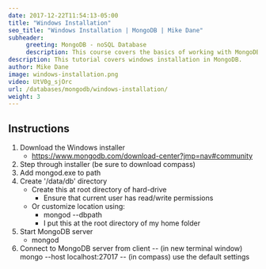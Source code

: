 ```yaml
---
date: 2017-12-22T11:54:13-05:00
title: "Windows Installation"
seo_title: "Windows Installation | MongoDB | Mike Dane"
subheader:
     greeting: MongoDB - noSQL Database
     description: This course covers the basics of working with MongoDB. Work your way through the videos/articles and I'll teach you everything you need to know to interact with Mongo's flexible document database management system and create powerful document databases!
description: This tutorial covers windows installation in MongoDB.
author: Mike Dane
image: windows-installation.png
video: UtV0g_sjOrc
url: /databases/mongodb/windows-installation/
weight: 3
---
```

## Instructions

1. Download the Windows installer
     - https://www.mongodb.com/download-center?jmp=nav#community
2. Step through installer (be sure to download compass)
3. Add mongod.exe to path
4. Create '/data/db' directory
     - Create this at root directory of hard-drive
          - Ensure that current user has read/write permissions
     - Or customize location using:
          - mongod --dbpath <path to data directory>
          - I put this at the root directory of my home folder
5. Start MongoDB server
     - mongod
6. Connect to MongoDB server from client
     -- (in new terminal window) mongo --host localhost:27017
     -- (in compass) use the default settings


